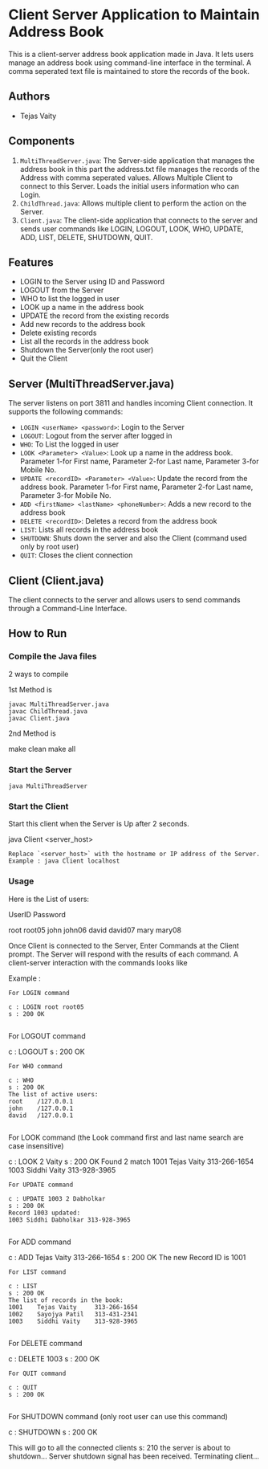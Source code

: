 # Client Server Application to Maintain Address Book

This is a client-server address book application  made in Java. It lets users manage an address book using command-line interface in the terminal. A comma seperated text file is maintained to store the records of the book.

## Authors
- Tejas Vaity

## Components

1. `MultiThreadServer.java`: The Server-side application that manages the address book in this part the address.txt file manages the records of the Address with comma seperated values. Allows Multiple Client to connect to this Server. Loads the initial users information who can Login.
2. `ChildThread.java`: Allows multiple client to perform the action on the Server. 
2. `Client.java`: The client-side application that connects to the server and sends user commands like LOGIN, LOGOUT, LOOK, WHO, UPDATE, ADD, LIST, DELETE, SHUTDOWN, QUIT.

## Features

- LOGIN to the Server using ID and Password
- LOGOUT from the Server
- WHO to list the logged in user
- LOOK up a name in the address book  
- UPDATE the record from the existing records
- Add new records to the address book
- Delete existing records
- List all the records in the address book
- Shutdown the Server(only the root user)
- Quit the Client

## Server (MultiThreadServer.java)

The server listens on port 3811 and handles incoming Client connection. It supports the following commands:

- `LOGIN <userName> <password>`: Login to the Server
- `LOGOUT`: Logout from the server after logged in
- `WHO`: To List the logged in user
- `LOOK <Parameter> <Value>`: Look up a name in the address book. Parameter 1-for First name, Parameter 2-for Last name, Parameter 3-for Mobile No.
- `UPDATE <recordID> <Parameter> <Value>`: Update the record from the address book. Parameter 1-for First name, Parameter 2-for Last name, Parameter 3-for Mobile No.
- `ADD <firstName> <lastName> <phoneNumber>`: Adds a new record to the address book
- `DELETE <recordID>`: Deletes a record from the address book
- `LIST`: Lists all records in the address book
- `SHUTDOWN`: Shuts down the server and also the Client (command used only by root user)
- `QUIT`: Closes the client connection

## Client (Client.java)

The client connects to the server and allows users to send commands through a Command-Line Interface.

## How to Run

### Compile the Java files
2 ways to compile 

1st Method is
```
javac MultiThreadServer.java
javac ChildThread.java
javac Client.java

```  
2nd Method is

make clean
make all

### Start the Server
```
java MultiThreadServer

```
### Start the Client
Start this client when the Server is Up after 2 seconds.

java Client <server_host>
```
Replace `<server_host>` with the hostname or IP address of the Server.
Example : java Client localhost
```
### Usage
Here is the List of users:

UserID			Password

root			root05
john 			john06
david			david07
mary			mary08


Once Client is connected to the Server, Enter Commands at the Client prompt. The Server will respond with the results of each command.
A client-server interaction with the commands looks like

Example :
```
For LOGIN command

c : LOGIN root root05
s : 200 OK


```
For LOGOUT command

c : LOGOUT
s : 200 OK


```
For WHO command

c : WHO
s : 200 OK
The list of active users:
root    /127.0.0.1
john    /127.0.0.1
david   /127.0.0.1


```
For LOOK command (the Look command first and last name search are case insensitive)

c : LOOK 2 Vaity
s : 200 OK
Found 2 match
1001 Tejas Vaity 313-266-1654
1003 Siddhi Vaity 313-928-3965


```
For UPDATE command

c : UPDATE 1003 2 Dabholkar
s : 200 OK
Record 1003 updated:
1003 Siddhi Dabholkar 313-928-3965


```
For ADD command

c : ADD Tejas Vaity 313-266-1654
s : 200 OK
The new Record ID is 1001


```
For LIST command 

c : LIST
s : 200 OK
The list of records in the book:
1001    Tejas Vaity     313-266-1654
1002    Sayojya Patil   313-431-2341
1003    Siddhi Vaity    313-928-3965


```
For DELETE command

c : DELETE 1003
s : 200 OK


```
For QUIT command

c : QUIT
s : 200 OK


```
For SHUTDOWN command (only root user can use this command)

c : SHUTDOWN
s : 200 OK

This will go to all the connected clients
s: 210 the server is about to shutdown...
Server shutdown signal has been received. Terminating client...

```
